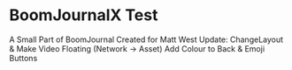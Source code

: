 # BoomJournalX Test
A Small Part of BoomJournal Created for Matt West
Update: ChangeLayout & Make Video Floating (Network -> Asset)
Add Colour to Back & Emoji Buttons

